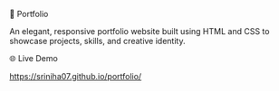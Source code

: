 💫 Portfolio

An elegant, responsive portfolio website built using HTML and CSS to showcase projects, skills, and creative identity.

🌐 Live Demo

 https://sriniha07.github.io/portfolio/

